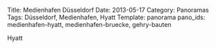 Title: Medienhafen Düsseldorf
Date: 2013-05-17
Category: Panoramas
Tags: Düsseldorf, Medienhafen, Hyatt
Template: panorama
pano_ids: medienhafen-hyatt, medienhafen-bruecke, gehry-bauten

Hyatt
